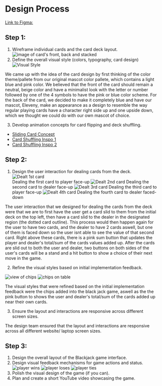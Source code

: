 # Design Process
[Link to Figma:](https://www.figma.com/design/puGmeyN4DDDf6l16EwZ0j1/WarmUp-Project?node-id=0-1&t=cI4KOeISngPYKG8k-1)
## Step 1: 
1. Wireframe individual cards and the card deck layout.
![image of card's front, back and stacked](/Design%20Team/photos/cardView.png)
2. Define the overall visual style (colors, typography, card design)
![Visual Style](/Design%20Team/photos/visualStyle.png)

We came up with the idea of the card design by first thinking of the color theme/pallete from our original mascot color pallete, which contains a light blue and pink color. We believed that the front of the card should remain a neutral, beige color and have a minimalist look with the letter or number followed by one of the 4 symbols to have the pink or blue color scheme. For the back of the card, we decided to make it completely blue and have our mascot, Eleveny, make an appearance as a design to resemble the way regular playing cards have a character right side up and one upside down, which we thought we could do with our own mascot of choice.

3. Develop animation concepts for card flipping and deck shuffling.
- [Sliding Card Concept](https://www.youtube.com/watch?v=L1dEuHr5AGU)
- [Card Shuffling Inspo 1](https://www.youtube.com/watch?v=_b2XtD3NWmY)
- [Card Shuffling Inspo 2](https://www.youtube.com/watch?v=Ru7SeyI8E4Y)

## Step 2:

1. Design the user interaction for dealing cards from the deck.
![Dealt 1st card](/Design%20Team/photos/cardDeal1.png)\
Dealing the first card to player face-up 
![Dealt 2nd card](/Design%20Team/photos/cardDeal2.png)
Dealing the second card to dealer face-up
![Dealt 3rd card](/Design%20Team/photos/cardDeal3.png)
Dealing the third card to player face-up
![Dealt 4th card](/Design%20Team/photos/cardDeal4.png)
Dealing the fourth card to dealer faced-down

The user interaction that we designed for dealing the cards from the deck were that we are to first have the user get a card slid to them from the initial deck on the top left, then have a card slid to the dealer in the designated region (the dotted card outline). This process would then happen again for the user to have two cards, and the dealer to have 2 cards aswell, but one of them is faced down so the user isnt able to see the value of that second card. Right above these cards, there is a pink sum button that updates the player and dealer's total/sum of the cards values added up. After the cards are slid out to both the user and dealer, two buttons on both sides of the user's cards will be a stand and a hit button to show a choice of their next move in the game.

2. Refine the visual styles based on initial implementation feedback.

![view of chips](/Design%20Team/photos/chipView.png)
![chips on table](/Design%20Team/photos/chipsOnTable.png)

The visual styles that were refined based on the initial implementation feedback were the chips added into the black jack game, aswell as the the pink button to shows the user and dealer's total/sum of the cards added up near their own cards.


3. Ensure the layout and interactions are responsive across different screen sizes.

The design team ensured that the layout and interactions are responsive across all different website/ laptop screen sizes.


## Step 3:

1. Design the overall layout of the Blackjack game interface.
2. Design visual feedback mechanisms for game actions and status.
![player wins](/Design%20Team/photos/playerHits21.png)
![player loses](/Design%20Team/photos/playerLoses.png)
![player ties](/Design%20Team/photos/playerTies.png)
3. Polish the visual design of the game (if you can).
4. Plan and create a short YouTube video showcasing the game.